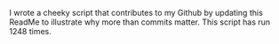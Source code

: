 I wrote a cheeky script that contributes to my Github by updating this ReadMe to illustrate why more than commits matter. This script has run 1248 times.